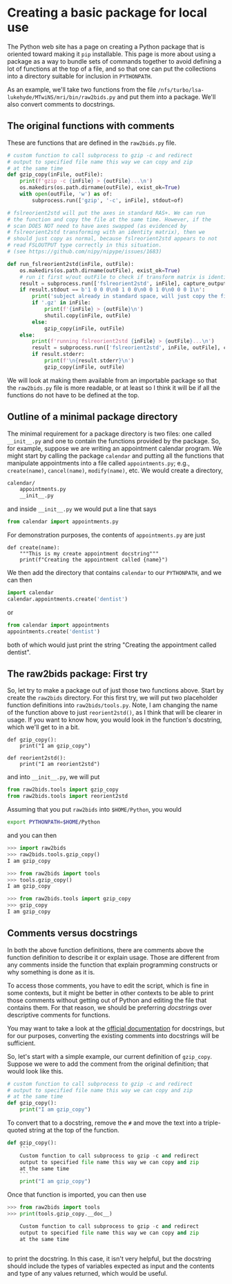 # Creating a basic package for local use

The Python web site has a page on creating a Python package
that is oriented toward making it `pip` installable.  This
page is more about using a package as a way to bundle sets
of commands together to avoid defining a lot of functions
at the top of a file, and so that one can put the collections
into a directory suitable for inclusion in `PYTHONPATH`.

As an example, we'll take two functions from the file
`/nfs/turbo/lsa-lukehyde/MTwiNS/mri/bin/raw2bids.py` and
put them into a package.  We'll also convert comments to
docstrings.

## The original functions with comments

These are functions that are defined in the `raw2bids.py` file.

```python
# custom function to call subprocess to gzip -c and redirect
# output to specified file name this way we can copy and zip
# at the same time
def gzip_copy(inFile, outFile):
    print(f'gzip -c {inFile} > {outFile}...\n')
    os.makedirs(os.path.dirname(outFile), exist_ok=True)
    with open(outFile, 'w') as of:
        subprocess.run(['gzip', '-c', inFile], stdout=of)

# fslreorient2std will put the axes in standard RAS+. We can run
# the function and copy the file at the same time. However, if the
# scan DOES NOT need to have axes swapped (as evidenced by
# fslreorient2std transforming with an identity matrix), then we
# should just copy as normal, because fslreorient2std appears to not
# read FSLOUTPUT type correctly in this situation.
# (see https://github.com/nipy/nipype/issues/1683)

def run_fslreorient2std(inFile, outFile):
    os.makedirs(os.path.dirname(outFile), exist_ok=True)
    # run it first w/out outFile to check if transform matrix is identity matrix
    result = subprocess.run(['fslreorient2std', inFile], capture_output=True)
    if result.stdout == b'1 0 0 0\n0 1 0 0\n0 0 1 0\n0 0 0 1\n':
        print('subject already in standard space, will just copy the file.')
        if '.gz' in inFile:
            print(f'{inFile} > {outFile}\n')
            shutil.copy(inFile, outFile)
        else:
            gzip_copy(inFile, outFile)
    else:
        print(f'running fslreorient2std {inFile} > {outFile}...\n')
        result = subprocess.run(['fslreorient2std', inFile, outFile], capture_output=True)
        if result.stderr:
            print(f'\n{result.stderr}\n')
            gzip_copy(inFile, outFile)
```

We will look at making them available from an importable package so
that the `raw2bids.py` file is more readable, or at least so I think
it will be if all the functions do not have to be defined at the top.

## Outline of a minimal package directory

The minimal requirement for a package directory is two files: one
called `__init__.py` and one to contain the functions provided by
the package.  So, for example, suppose we are writing an appointment
calendar program.  We might start by calling the package `calendar`
and putting all the functions that manipulate appointments into a
file called `appointments.py`; e.g., `create(name)`, `cancel(name)`,
`modify(name)`, etc.  We would create a directory,

```bash
calendar/
    appointments.py
    __init__.py
```
and inside `__init__.py` we would put a line that says

```python
from calendar import appointments.py
```

For demonstration purposes, the contents of `appointments.py` are just

```
def create(name):
    """This is my create appointment docstring"""
    print(f"Creating the appointment called {name}")
```

We then add the directory that contains `calendar` to our `PYTHONPATH`,
and we can then

```python
import calendar
calendar.appointments.create('dentist')
```

or

```python
from calendar import appointments
appointments.create('dentist')
```

both of which would just print the string "Creating the appointment
called dentist".

## The raw2bids package: First try

So, let try to make a package out of just those two functions above.
Start by create the `raw2bids` directory.  For this first try, we
will put two placeholder function definitions into `raw2bids/tools.py`.
Note, I am changing the name of the function above to just
`reorient2std()`, as I think that will be clearer in usage.  If
you want to know how, you would look in the function's docstring,
which we'll get to in a bit.

```
def gzip_copy():
    print("I am gzip_copy")

def reorient2std():
    print("I am reorient2std")
```
and into `__init__.py`, we will put

```python
from raw2bids.tools import gzip_copy
from raw2bids.tools import reorient2std
```

Assuming that you put `raw2bids` into `$HOME/Python`, you would

```bash
export PYTHONPATH=$HOME/Python
```

and you can then

```python
>>> import raw2bids
>>> raw2bids.tools.gzip_copy()
I am gzip_copy

>>> from raw2bids import tools
>>> tools.gzip_copy()
I am gzip_copy

>>> from raw2bids.tools import gzip_copy
>>> gzip_copy
I am gzip_copy
```

## Comments versus docstrings

In both the above function definitions, there are comments above the
function definition to describe it or explain usage.  Those are different
from any comments inside the function that explain programming constructs
or why something is done as it is.

To access those comments, you have to edit the script, which is fine in
some contexts, but it might be better in other contexts to be able to
print those comments without getting out of Python and editing the file
that contains them.  For that reason, we should be preferring _docstrings_
over descriptive comments for functions.

You may want to take a look at the [official
documentation](https://peps.python.org/pep-0257/) for docstrings,
but for our purposes, converting the existing comments into
docstrings will be sufficient.

So, let's start with a simple example, our current definition of
`gzip_copy`.  Suppose we were to add the comment from the original
definition; that would look like this.

```python
# custom function to call subprocess to gzip -c and redirect
# output to specified file name this way we can copy and zip
# at the same time
def gzip_copy():
    print("I am gzip_copy")
```

To convert that to a docstring, remove the `#` and move the
text into a triple-quoted string at the top of the function.

```python
def gzip_copy():
    ```
    Custom function to call subprocess to gzip -c and redirect
    output to specified file name this way we can copy and zip
    at the same time
    ```
    print("I am gzip_copy")
```

Once that function is imported, you can then use

```python
>>> from raw2bids import tools
>>> print(tools.gzip_copy.__doc__)

    Custom function to call subprocess to gzip -c and redirect
    output to specified file name this way we can copy and zip
    at the same time
    
```

to print the docstring.  In this case, it isn't very helpful,
but the docstring should include the types of variables expected
as input and the contents and type of any values returned, which
would be useful.
